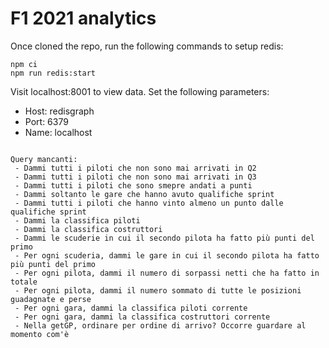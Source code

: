 # F1 2021 analytics

Once cloned the repo, run the following commands to setup redis:
```
npm ci
npm run redis:start
```

Visit localhost:8001 to view data. Set the following parameters:
 - Host: redisgraph
 - Port: 6379
 - Name: localhost

```

Query mancanti:
 - Dammi tutti i piloti che non sono mai arrivati in Q2
 - Dammi tutti i piloti che non sono mai arrivati in Q3
 - Dammi tutti i piloti che sono smepre andati a punti
 - Dammi soltanto le gare che hanno avuto qualifiche sprint
 - Dammi tutti i piloti che hanno vinto almeno un punto dalle qualifiche sprint
 - Dammi la classifica piloti
 - Dammi la classifica costruttori
 - Dammi le scuderie in cui il secondo pilota ha fatto più punti del primo
 - Per ogni scuderia, dammi le gare in cui il secondo pilota ha fatto più punti del primo
 - Per ogni pilota, dammi il numero di sorpassi netti che ha fatto in totale
 - Per ogni pilota, dammi il numero sommato di tutte le posizioni guadagnate e perse
 - Per ogni gara, dammi la classifica piloti corrente
 - Per ogni gara, dammi la classifica costruttori corrente
 - Nella getGP, ordinare per ordine di arrivo? Occorre guardare al momento com'è
